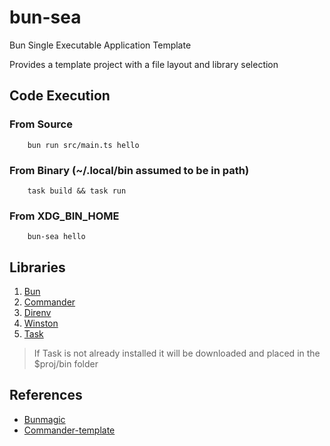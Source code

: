 # bun-sea

Bun Single Executable Application Template

Provides a template project with a file layout and library selection

## Code Execution

### From Source

```shell
    bun run src/main.ts hello
```

### From Binary (~/.local/bin assumed to be in path)

```shell
    task build && task run
```

### From XDG_BIN_HOME

```shell
    bun-sea hello
```

## Libraries

1. [Bun](https://bun.sh/docs/bundler/executables)
2. [Commander](https://github.com/tj/commander.js/tree/master)
3. [Direnv](https://direnv.net)
4. [Winston](https://github.com/winstonjs/winston)
5. [Task](https://taskfile.dev)

> If Task is not already installed it will be downloaded and placed in the $proj/bin folder

## References

- [Bunmagic](https://github.com/bunmagic/bunmagic/tree/main)
- [Commander-template](https://github.com/Qw4z1/commander-template/tree/main)
